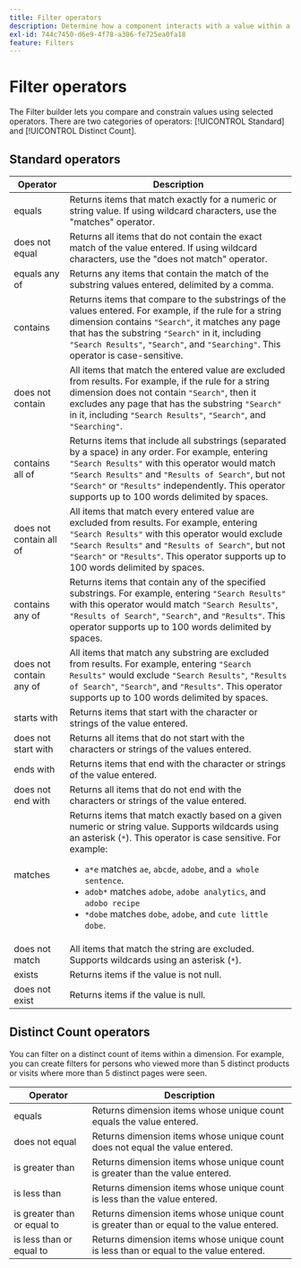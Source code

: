 ```yaml
---
title: Filter operators
description: Determine how a component interacts with a value within a filter.
exl-id: 744c7450-d6e9-4f78-a306-fe725ea0fa18
feature: Filters
---
```

# Filter operators

The Filter builder lets you compare and constrain values using selected operators. There are two categories of operators: [!UICONTROL Standard] and [!UICONTROL Distinct Count].

## Standard operators

| Operator | Description |
| --- | --- |
| equals | Returns items that match exactly for a numeric or string value. If using wildcard characters, use the "matches" operator. |
| does not equal | Returns all items that do not contain the exact match of the value entered.  If using wildcard characters, use the "does not match" operator. |
| equals any of | Returns any items that contain the match of the substring values entered, delimited by a comma. |
| contains | Returns items that compare to the substrings of the values entered. For example, if the rule for a string dimension contains `"Search"`, it matches any page that has the substring `"Search"` in it, including `"Search Results"`, `"Search"`, and `"Searching"`. This operator is case-sensitive. |
| does not contain | All items that match the entered value are excluded from results. For example, if the rule for a string dimension does not contain `"Search"`, then it excludes any page that has the substring `"Search"` in it, including `"Search Results"`, `"Search"`, and `"Searching"`. |
| contains all of | Returns items that include all substrings (separated by a space) in any order. For example, entering `"Search Results"` with this operator would match `"Search Results"` and `"Results of Search"`, but not `"Search"` or `"Results"` independently. This operator supports up to 100 words delimited by spaces. |
| does not contain all of | All items that match every entered value are excluded from results. For example, entering `"Search Results"` with this operator would exclude `"Search Results"` and `"Results of Search"`, but not `"Search"` or `"Results"`. This operator supports up to 100 words delimited by spaces. |
| contains any of | Returns items that contain any of the specified substrings. For example, entering `"Search Results"` with this operator would match `"Search Results"`, `"Results of Search"`, `"Search"`, and `"Results"`. This operator supports up to 100 words delimited by spaces. |
| does not contain any of | All items that match any substring are excluded from results. For example, entering `"Search Results"` would exclude `"Search Results"`, `"Results of Search"`, `"Search"`, and `"Results"`. This operator supports up to 100 words delimited by spaces. |
| starts with | Returns items that start with the character or strings of the value entered. |
| does not start with | Returns all items that do not start with the characters or strings of the values entered. |
| ends with | Returns items that end with the character or strings of the value entered. |
| does not end with | Returns all items that do not end with the characters or strings of the value entered. |
| matches | Returns items that match exactly based on a given numeric or string value. Supports wildcards using an asterisk (`*`). This operator is case sensitive. For example:<ul><li>`a*e` matches `ae`, `abcde`, `adobe`, and `a whole sentence`.</li><li>`adob*` matches `adobe`, `adobe analytics`, and `adobo recipe`</li><li>`*dobe` matches `dobe`, `adobe`, and `cute little dobe`.</li></ul>|
| does not match | All items that match the string are excluded. Supports wildcards using an asterisk (`*`). |
| exists | Returns items if the value is not null. |
| does not exist | Returns items if the value is null. |

## Distinct Count operators

You can filter on a distinct count of items within a dimension. For example, you can create filters for persons who viewed more than 5 distinct products or visits where more than 5 distinct pages were seen.

| Operator | Description |
| --- | --- |
| equals | Returns dimension items whose unique count equals the value entered. |
| does not equal | Returns dimension items whose unique count does not equal the value entered. |
| is greater than | Returns dimension items whose unique count is greater than the value entered. |
| is less than | Returns dimension items whose unique count is less than the value entered. |
| is greater than or equal to | Returns dimension items whose unique count is greater than or equal to the value entered. |
| is less than or equal to | Returns dimension items whose unique count is less than or equal to the value entered. |
